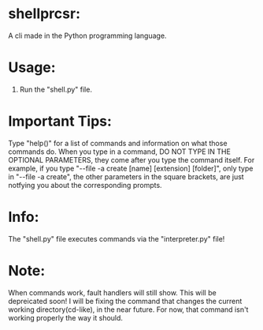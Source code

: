 # shellprcsr:
A cli made in the Python programming language.

# Usage:
1) Run the "shell.py" file.

# Important Tips:
Type "help()" for a list of commands and information on what those commands do.
When you type in a command, DO NOT TYPE IN THE OPTIONAL PARAMETERS, they come after you type the command itself.
For example, if you type "--file -a create [name] [extension] [folder]", only type in "--file -a create", the other parameters in the square brackets, are just notfying you about the corresponding prompts.

# Info:
The "shell.py" file executes commands via the "interpreter.py" file!

# Note:
When commands work, fault handlers will still show.
This will be depreicated soon!
I will be fixing the command that changes the current working directory(cd-like), in the near future.
For now, that command isn't working properly the way it should.
